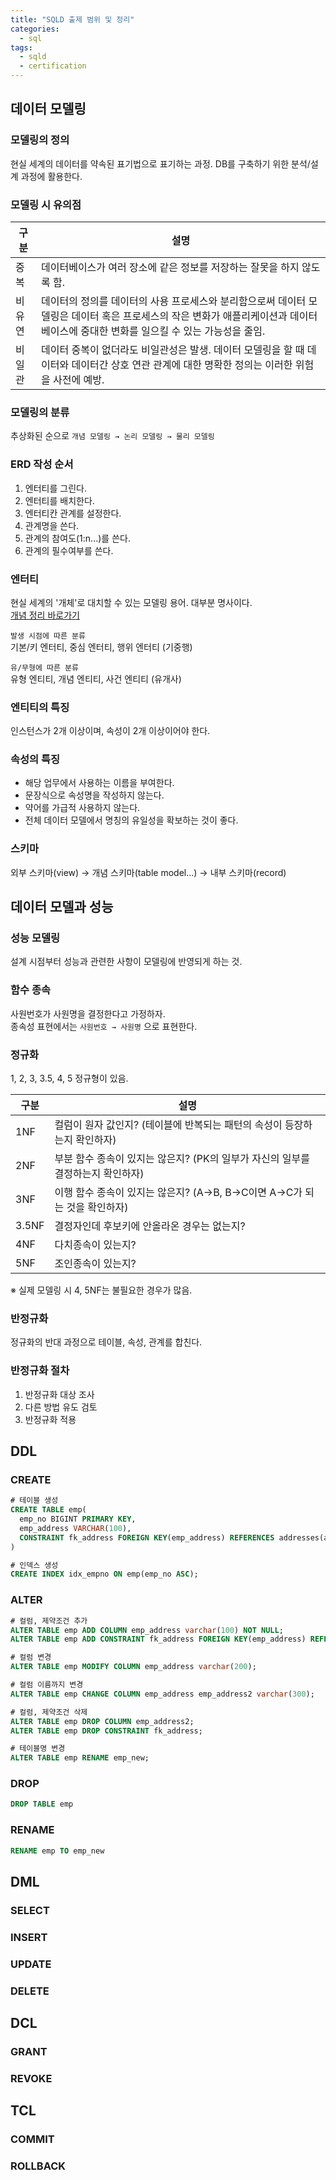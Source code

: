 ```yaml
---
title: "SQLD 출제 범위 및 정리"
categories: 
  - sql
tags:
  - sqld
  - certification
---
```


## 데이터 모델링
### 모델링의 정의
현실 세계의 데이터를 약속된 표기법으로 표기하는 과정. DB를 구축하기 위한 분석/설계 과정에 활용한다.  

### 모델링 시 유의점  

구분|설명
---|---
중복|데이터베이스가 여러 장소에 같은 정보를 저장하는 잘못을 하지 않도록 함.  
비유연|데이터의 정의를 데이터의 사용 프로세스와 분리함으로써 데이터 모델링은 데이터 혹은 프로세스의 작은 변화가 애플리케이션과 데이터베이스에 중대한 변화를 일으킬 수 있는 가능성을 줄임.  
비일관|데이터 중복이 없더라도 비일관성은 발생. 데이터 모델링을 할 때 데이터와 데이터간 상호 연관 관계에 대한 명확한 정의는 이러한 위험을 사전에 예방.  

### 모델링의 분류
추상화된 순으로 `개념 모델링 → 논리 모델링 → 물리 모델링`  

### ERD 작성 순서
1. 엔터티를 그린다.  
2. 엔터티를 배치한다.  
3. 엔터티칸 관계를 설정한다.  
4. 관계명을 쓴다.  
5. 관계의 참여도(1:n...)를 쓴다.  
6. 관계의 필수여부를 쓴다.  

### 엔터티
현실 세계의 '개체'로 대치할 수 있는 모델링 용어. 대부분 명사이다.  
[개념 정리 바로가기](https://m.blog.naver.com/PostView.naver?isHttpsRedirect=true&blogId=wlgns098&logNo=30183442624)

`발생 시점에 따른 분류`  
기본/키 엔터티, 중심 엔터티, 행위 엔터티 (기중행)  

`유/무형에 따른 분류`  
유형 엔티티, 개념 엔티티, 사건 엔티티 (유개사)  

### 엔티티의 특징
인스턴스가 2개 이상이며, 속성이 2개 이상이어야 한다.  

### 속성의 특징
* 해당 업무에서 사용하는 이름을 부여한다.  
* 문장식으로 속성명을 작성하지 않는다.  
* 약어를 가급적 사용하지 않는다.  
* 전체 데이터 모델에서 명칭의 유일성을 확보하는 것이 좋다.  

### 스키마
외부 스키마(view) → 개념 스키마(table model...) → 내부 스키마(record)  

## 데이터 모델과 성능
### 성능 모델링
설계 시점부터 성능과 관련한 사항이 모델링에 반영되게 하는 것.  

### 함수 종속
사원번호가 사원명을 결정한다고 가정하자.  
종속성 표현에서는 `사원번호 → 사원명` 으로 표현한다.  

### 정규화
1, 2, 3, 3.5, 4, 5 정규형이 있음.  

구분|설명
---|---
1NF|컬럼이 원자 값인지?  (테이블에 반복되는 패턴의 속성이 등장하는지 확인하자)  
2NF|부분 함수 종속이 있지는 않은지? (PK의 일부가 자신의 일부를 결정하는지 확인하자)  
3NF|이행 함수 종속이 있지는 않은지? (A->B, B->C이면 A->C가 되는 것을 확인하자)  
3.5NF|결정자인데 후보키에 안올라온 경우는 없는지?
4NF|다치종속이 있는지?  
5NF|조인종속이 있는지?  

※ 실제 모델링 시 4, 5NF는 불필요한 경우가 많음.  

### 반정규화
정규화의 반대 과정으로 테이블, 속성, 관계를 합친다.  

### 반정규화 절차
1. 반정규화 대상 조사
2. 다른 방법 유도 검토
3. 반정규화 적용

## DDL
### CREATE
``` sql
# 테이블 생성
CREATE TABLE emp(
  emp_no BIGINT PRIMARY KEY,
  emp_address VARCHAR(100),
  CONSTRAINT fk_address FOREIGN KEY(emp_address) REFERENCES addresses(addr) ON DELETE CASCADE
)

# 인덱스 생성
CREATE INDEX idx_empno ON emp(emp_no ASC);
```

### ALTER  
``` sql
# 컬럼, 제약조건 추가
ALTER TABLE emp ADD COLUMN emp_address varchar(100) NOT NULL;
ALTER TABLE emp ADD CONSTRAINT fk_address FOREIGN KEY(emp_address) REFERENCES addresses(addr);

# 컬럼 변경
ALTER TABLE emp MODIFY COLUMN emp_address varchar(200);

# 컬럼 이름까지 변경
ALTER TABLE emp CHANGE COLUMN emp_address emp_address2 varchar(300);

# 컬럼, 제약조건 삭제
ALTER TABLE emp DROP COLUMN emp_address2;
ALTER TABLE emp DROP CONSTRAINT fk_address;

# 테이블명 변경
ALTER TABLE emp RENAME emp_new;
```

### DROP  
``` sql
DROP TABLE emp
```

### RENAME
``` sql
RENAME emp TO emp_new
```

## DML
### SELECT
### INSERT
### UPDATE
### DELETE

## DCL
### GRANT
### REVOKE

## TCL  
### COMMIT  
### ROLLBACK